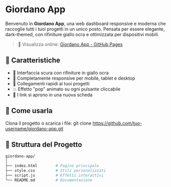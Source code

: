 # Giordano App

Benvenuto in **Giordano App**, una web dashboard responsive e moderna che raccoglie tutti i tuoi progetti in un unico posto. Pensata per essere elegante, dark-themed, con rifiniture giallo ocra e ottimizzata per dispositivi mobili.

> 🔗 Visualizza online: [Giordano App - GitHub Pages](https://tuo-username.github.io/giordano-app/)

## 🎯 Caratteristiche

- 🌙 Interfaccia scura con rifiniture in giallo ocra
- 📱 Completamente responsive per mobile, tablet e desktop
- 🧩 Collegamenti rapidi ai tuoi progetti
- 💥 Effetto "pop" animato su ogni pulsante cliccabile
- 🔗 I link si aprono in una nuova scheda

## 🚀 Come usarla
Clona il progetto o scarica i file:
git clone https://github.com/tuo-username/giordano-app.git

## 📂 Struttura del Progetto

```bash
giordano-app/
│
├── index.html        # Pagina principale
├── style.css         # Stili personalizzati
├── script.js         # Effetti interattivi
└── README.md         # Documentazione
